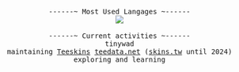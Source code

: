 <p align="center">
<!--     <b><samp>theobori</samp></b> -->
<!--     <br> -->
    <br>
  <samp>
    ------~ Most Used Langages ~------
  </samp>
  <br>
 
  <img src="https://github-readme-stats.vercel.app/api/top-langs?username=theobori&langs_count=10&hide=makefile&hide_border=true&include_all_commits=true&count_private=true&layout=compact&card_width=1&theme=graywhite&custom_title=%20">
  <br>
  <br>
 
  <samp>
  ------~ Current activities ~------
  </samp>
  <br>
  
  <samp>
    tinywad
    <br>
    maintaining <a href=https://github.com/Teeskins>Teeskins</a> <a href="https://skins.tw">teedata.net</a> (<a href="https://skins.tw">skins.tw</a> until 2024)
    <br>
    exploring and learning
  </samp>
</p>

